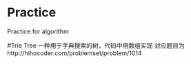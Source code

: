 # Practice
Practice for algorithm

#Trie Tree
一种用于字典搜索的树，代码中用数组实现
对应题目为http://hihocoder.com/problemset/problem/1014
